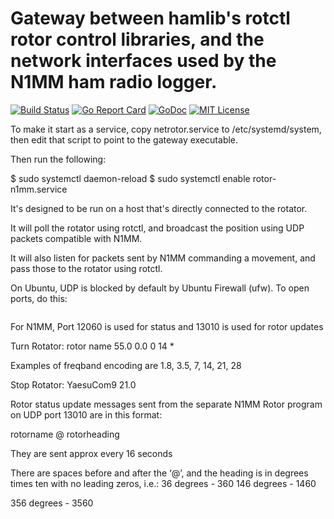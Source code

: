 Gateway between hamlib's rotctl rotor control libraries, and the network interfaces used by the N1MM ham radio logger.
=============================================================================================

[![Build Status](https://travis-ci.org/sconklin/rotor-network.svg?branch=master)](https://travis-ci.org/sconklin/rotor-network)
[![Go Report Card](https://goreportcard.com/badge/github.com/sconklin/rotor-network)](https://goreportcard.com/report/github.com/sconklin/rotor-network)
[![GoDoc](https://godoc.org/github.com/sconklin/rotor-network?status.svg)](https://godoc.org/github.com/sconklin/rotor-network)
[![MIT License](http://img.shields.io/badge/License-MIT-yellow.svg)](./LICENSE)

To make it start as a service, copy netrotor.service to /etc/systemd/system, then edit that script to point to the gateway executable.

Then run the following:

$ sudo systemctl daemon-reload
$ sudo systemctl enable rotor-n1mm.service

It's designed to be run on a host that's directly connected to the rotator.

It will poll the rotator using rotctl, and broadcast the position using UDP packets compatible with N1MM.

It will also listen for packets sent by N1MM commanding a movement, and pass those to the rotator using rotctl.

On Ubuntu, UDP is blocked by default by Ubuntu Firewall (ufw). To open ports, do this:

```sudo ufw allow 13010/udp
```

For N1MM, Port 12060 is used for status and 13010 is used for rotor updates

Turn Rotator:
<N1MMRotor>
     <rotor>rotor name</rotor>
     <goazi>55.0</goazi>
     <offset>0.0</offset>
     <bidirectional>0</bidirectional>
     <freqband>14</freqband>   *
</N1MMRotor>

Examples of freqband encoding are 1.8, 3.5, 7, 14, 21, 28

Stop Rotator:
<N1MMRotor>
      <stop>
            <rotor>YaesuCom9</rotor>
            <freqband>21.0</freqband>
      </stop>
</N1MMRotor>

Rotor status update messages sent from the separate N1MM Rotor program on UDP port 13010 are in this format:

rotorname @ rotorheading

They are sent approx every 16 seconds

There are spaces before and after the ‘@’, and the heading is in degrees times ten with no leading zeros, i.e.:
36 degrees - 360
146 degrees - 1460

356 degrees - 3560
